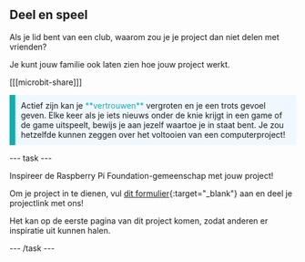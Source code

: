 ## Deel en speel

Als je lid bent van een club, waarom zou je je project dan niet delen met vrienden?

Je kunt jouw familie ook laten zien hoe jouw project werkt.

[[[microbit-share]]]

<p style="border-left: solid; border-width:10px; border-color: #0faeb0; background-color: aliceblue; padding: 10px;">
  Actief zijn kan je <span style="color: #0faeb0">**vertrouwen**</span> vergroten en je een trots gevoel geven. Elke keer als je iets nieuws onder de knie krijgt in een game of de game uitspeelt, bewijs je aan jezelf waartoe je in staat bent. Je zou hetzelfde kunnen zeggen over het voltooien van een computerproject!
</p>

--- task ---

Inspireer de Raspberry Pi Foundation-gemeenschap met jouw project!

Om je project in te dienen, vul [dit formulier](https://form.raspberrypi.org/f/community-project-submissions){:target="_blank"} aan en deel je projectlink met ons!

Het kan op de eerste pagina van dit project komen, zodat anderen er inspiratie uit kunnen halen.

--- /task ---
